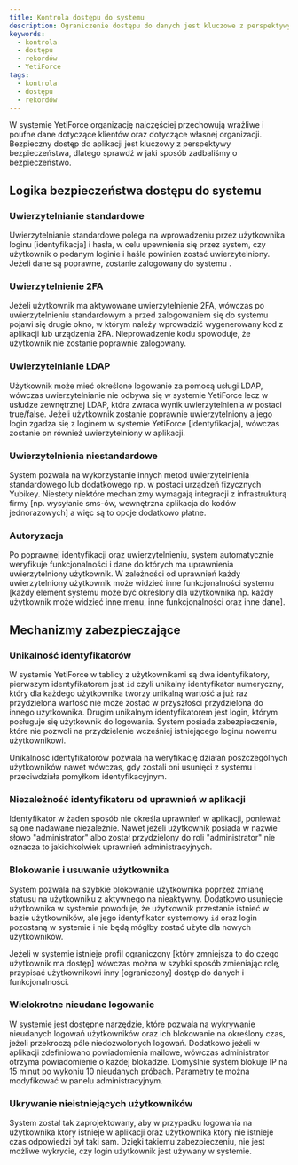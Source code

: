 ```yaml
---
title: Kontrola dostępu do systemu
description: Ograniczenie dostępu do danych jest kluczowe z perspektywy organizacji
keywords:
  - kontrola
  - dostępu
  - rekordów
  - YetiForce
tags:
  - kontrola
  - dostępu
  - rekordów
---
```


W systemie YetiForce organizację najczęściej przechowują wrażliwe i poufne dane dotyczące klientów oraz dotyczące własnej organizacji. Bezpieczny dostęp do aplikacji jest kluczowy z perspektywy bezpieczeństwa, dlatego sprawdź w jaki sposób zadbaliśmy o bezpieczeństwo.

## Logika bezpieczeństwa dostępu do systemu

### Uwierzytelnianie standardowe

Uwierzytelnianie standardowe polega na wprowadzeniu przez użytkownika loginu [identyfikacja] i hasła, w celu upewnienia się przez system, czy użytkownik o podanym loginie i haśle powinien zostać uwierzytelniony. Jeżeli dane są poprawne, zostanie zalogowany do systemu .

### Uwierzytelnienie 2FA

Jeżeli użytkownik ma aktywowane uwierzytelnienie 2FA, wówczas po uwierzytelnieniu standardowym a przed zalogowaniem się do systemu pojawi się drugie okno, w którym należy wprowadzić wygenerowany kod z aplikacji lub urządzenia 2FA. Nieprowadzenie kodu spowoduje, że użytkownik nie zostanie poprawnie zalogowany.

### Uwierzytelnianie LDAP

Użytkownik może mieć określone logowanie za pomocą usługi LDAP, wówczas uwierzytelnianie nie odbywa się w systemie YetiForce lecz w usłudze zewnętrznej LDAP, która zwraca wynik uwierzytelnienia w postaci true/false. Jeżeli użytkownik zostanie poprawnie uwierzytelniony a jego login zgadza się z loginem w systemie YetiForce [identyfikacja], wówczas zostanie on również uwierzytelniony w aplikacji.

### Uwierzytelnienia niestandardowe

System pozwala na wykorzystanie innych metod uwierzytelnienia standardowego lub dodatkowego np. w postaci urządzeń fizycznych Yubikey. Niestety niektóre mechanizmy wymagają integracji z infrastrukturą firmy [np. wysyłanie sms-ów, wewnętrzna aplikacja do kodów jednorazowych] a więc są to opcje dodatkowo płatne.

### Autoryzacja

Po poprawnej identyfikacji oraz uwierzytelnieniu, system automatycznie weryfikuje funkcjonalności i dane do których ma uprawnienia uwierzytelniony użytkownik. W zależności od uprawnień każdy uwierzytelniony użytkownik może widzieć inne funkcjonalności systemu [każdy element systemu może być określony dla użytkownika np. każdy użytkownik może widzieć inne menu, inne funkcjonalności oraz inne dane].

## Mechanizmy zabezpieczające

### Unikalność identyfikatorów

W systemie YetiForce w tablicy z użytkownikami są dwa identyfikatory, pierwszym identyfikatorem jest `id` czyli unikalny identyfikator numeryczny, który dla każdego użytkownika tworzy unikalną wartość a już raz przydzielona wartość nie może zostać w przyszłości przydzielona do innego użytkownika. Drugim unikalnym identyfikatorem jest login, którym posługuje się użytkownik do logowania. System posiada zabezpieczenie, które nie pozwoli na przydzielenie wcześniej istniejącego loginu nowemu użytkownikowi.

Unikalność identyfikatorów pozwala na weryfikację działań poszczególnych użytkowników nawet wówczas, gdy zostali oni usunięci z systemu i przeciwdziała pomyłkom identyfikacyjnym.

### Niezależność identyfikatoru od uprawnień w aplikacji

Identyfikator w żaden sposób nie określa uprawnień w aplikacji, ponieważ są one nadawane niezależnie. Nawet jeżeli użytkownik posiada w nazwie słowo "administrator" albo został przydzielony do roli "administrator" nie oznacza to jakichkolwiek uprawnień administracyjnych.

### Blokowanie i usuwanie użytkownika

System pozwala na szybkie blokowanie użytkownika poprzez zmianę statusu na użytkowniku z aktywnego na nieaktywny. Dodatkowo usunięcie użytkownika w systemie powoduje, że użytkownik przestanie istnieć w bazie użytkowników, ale jego identyfikator systemowy `id` oraz login pozostaną w systemie i nie będą mógłby zostać użyte dla nowych użytkowników.

Jeżeli w systemie istnieje profil ograniczony [który zmniejsza to do czego użytkownik ma dostęp] wówczas można w szybki sposób zmieniając rolę, przypisać użytkownikowi inny [ograniczony] dostęp do danych i funkcjonalności.

### Wielokrotne nieudane logowanie

W systemie jest dostępne narzędzie, które pozwala na wykrywanie nieudanych logowań użytkowników oraz ich blokowanie na określony czas, jeżeli przekroczą póle niedozwolonych logowań. Dodatkowo jeżeli w aplikacji zdefiniowano powiadomienia mailowe, wówczas administrator otrzyma powiadomienie o każdej blokadzie. Domyślnie system blokuje IP na 15 minut po wykoniu 10 nieudanych próbach. Parametry te można modyfikować w panelu administracyjnym.

### Ukrywanie nieistniejących użytkowników

System został tak zaprojektowany, aby w przypadku logowania na użytkownika który istnieje w aplikacji oraz użytkownika który nie istnieje czas odpowiedzi był taki sam. Dzięki takiemu zabezpieczeniu, nie jest możliwe wykrycie, czy login użytkownik jest używany w systemie.

